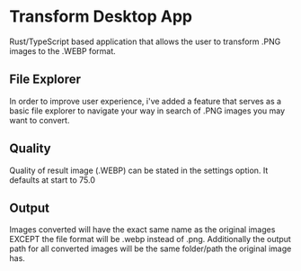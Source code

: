 # Transform Desktop App
Rust/TypeScript based application that allows the user to transform .PNG images to the .WEBP format.
## File Explorer
In order to improve user experience, i've added a feature that serves as a basic file explorer to navigate your way in search of .PNG images you may want to convert.
## Quality
Quality of result image (.WEBP) can be stated in the settings option. It defaults at start to 75.0
## Output
Images converted will have the exact same name as the original images EXCEPT the file format will be .webp instead of .png.
Additionally the output path for all converted images will be the same folder/path the original image has.
